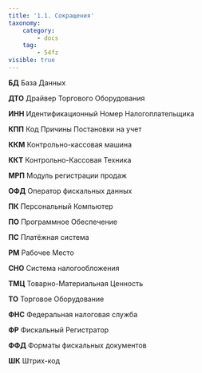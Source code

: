```yaml
---
title: '1.1. Сокращения'
taxonomy:
    category:
        - docs
    tag:
        - 54fz
visible: true
---
```


**БД** База Данных

**ДТО** Драйвер Торгового Оборудования

**ИНН** Идентификационный Номер Налогоплательщика

**КПП** Код Причины Постановки на учет

**ККМ** Контрольно-кассовая машина

**ККТ** Контрольно-Кассовая Техника

**МРП** Модуль регистрации продаж

**ОФД** Оператор фискальных данных

**ПК** Персональный Компьютер

**ПО** Программное Обеспечение

**ПС** Платёжная система

**РМ** Рабочее Место

**СНО** Система налогообложения

**ТМЦ** Товарно-Материальная Ценность

**ТО** Торговое Оборудование

**ФНС** Федеральная налоговая служба

**ФР** Фискальный Регистратор

**ФФД** Форматы фискальных документов

**ШК** Штрих-код
